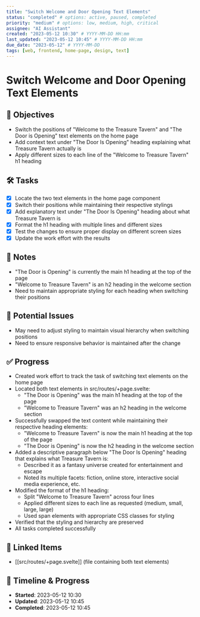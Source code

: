 ```yaml
---
title: "Switch Welcome and Door Opening Text Elements"
status: "completed" # options: active, paused, completed
priority: "medium" # options: low, medium, high, critical
assignee: "AI Assistant"
created: "2023-05-12 10:30" # YYYY-MM-DD HH:mm
last_updated: "2023-05-12 10:45" # YYYY-MM-DD HH:mm
due_date: "2023-05-12" # YYYY-MM-DD
tags: [web, frontend, home-page, design, text]
---
```


# Switch Welcome and Door Opening Text Elements

## 🚩 Objectives
- Switch the positions of "Welcome to the Treasure Tavern" and "The Door is Opening" text elements on the home page
- Add context text under "The Door Is Opening" heading explaining what Treasure Tavern actually is
- Apply different sizes to each line of the "Welcome to Treasure Tavern" h1 heading

## 🛠 Tasks
- [x] Locate the two text elements in the home page component
- [x] Switch their positions while maintaining their respective stylings
- [x] Add explanatory text under "The Door Is Opening" heading about what Treasure Tavern is
- [x] Format the h1 heading with multiple lines and different sizes
- [x] Test the changes to ensure proper display on different screen sizes
- [x] Update the work effort with the results

## 📝 Notes
- "The Door is Opening" is currently the main h1 heading at the top of the page
- "Welcome to Treasure Tavern" is an h2 heading in the welcome section
- Need to maintain appropriate styling for each heading when switching their positions

## 🐞 Potential Issues
- May need to adjust styling to maintain visual hierarchy when switching positions
- Need to ensure responsive behavior is maintained after the change

## ✅ Progress
- Created work effort to track the task of switching text elements on the home page
- Located both text elements in src/routes/+page.svelte:
  - "The Door is Opening" was the main h1 heading at the top of the page
  - "Welcome to Treasure Tavern" was an h2 heading in the welcome section
- Successfully swapped the text content while maintaining their respective heading elements:
  - "Welcome to Treasure Tavern" is now the main h1 heading at the top of the page
  - "The Door is Opening" is now the h2 heading in the welcome section
- Added a descriptive paragraph below "The Door Is Opening" heading that explains what Treasure Tavern is:
  - Described it as a fantasy universe created for entertainment and escape
  - Noted its multiple facets: fiction, online store, interactive social media experience, etc.
- Modified the format of the h1 heading:
  - Split "Welcome to Treasure Tavern" across four lines
  - Applied different sizes to each line as requested (medium, small, large, large)
  - Used span elements with appropriate CSS classes for styling
- Verified that the styling and hierarchy are preserved
- All tasks completed successfully

## 📌 Linked Items
- [[src/routes/+page.svelte]] (file containing both text elements)

## 📅 Timeline & Progress
- **Started**: 2023-05-12 10:30
- **Updated**: 2023-05-12 10:45
- **Completed**: 2023-05-12 10:45